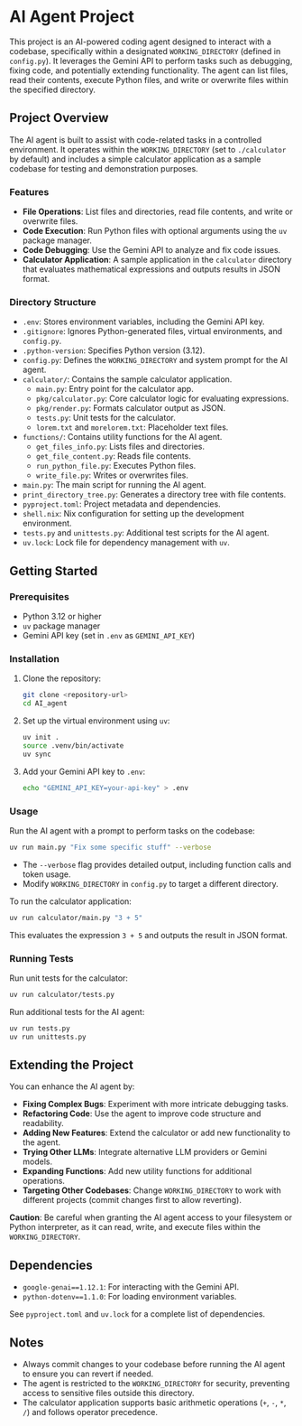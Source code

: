 # AI Agent Project

This project is an AI-powered coding agent designed to interact with a codebase, specifically within a designated `WORKING_DIRECTORY` (defined in `config.py`). It leverages the Gemini API to perform tasks such as debugging, fixing code, and potentially extending functionality. The agent can list files, read their contents, execute Python files, and write or overwrite files within the specified directory.

## Project Overview

The AI agent is built to assist with code-related tasks in a controlled environment. It operates within the `WORKING_DIRECTORY` (set to `./calculator` by default) and includes a simple calculator application as a sample codebase for testing and demonstration purposes.

### Features
- **File Operations**: List files and directories, read file contents, and write or overwrite files.
- **Code Execution**: Run Python files with optional arguments using the `uv` package manager.
- **Code Debugging**: Use the Gemini API to analyze and fix code issues.
- **Calculator Application**: A sample application in the `calculator` directory that evaluates mathematical expressions and outputs results in JSON format.

### Directory Structure
- `.env`: Stores environment variables, including the Gemini API key.
- `.gitignore`: Ignores Python-generated files, virtual environments, and `config.py`.
- `.python-version`: Specifies Python version (3.12).
- `config.py`: Defines the `WORKING_DIRECTORY` and system prompt for the AI agent.
- `calculator/`: Contains the sample calculator application.
  - `main.py`: Entry point for the calculator app.
  - `pkg/calculator.py`: Core calculator logic for evaluating expressions.
  - `pkg/render.py`: Formats calculator output as JSON.
  - `tests.py`: Unit tests for the calculator.
  - `lorem.txt` and `morelorem.txt`: Placeholder text files.
- `functions/`: Contains utility functions for the AI agent.
  - `get_files_info.py`: Lists files and directories.
  - `get_file_content.py`: Reads file contents.
  - `run_python_file.py`: Executes Python files.
  - `write_file.py`: Writes or overwrites files.
- `main.py`: The main script for running the AI agent.
- `print_directory_tree.py`: Generates a directory tree with file contents.
- `pyproject.toml`: Project metadata and dependencies.
- `shell.nix`: Nix configuration for setting up the development environment.
- `tests.py` and `unittests.py`: Additional test scripts for the AI agent.
- `uv.lock`: Lock file for dependency management with `uv`.

## Getting Started

### Prerequisites
- Python 3.12 or higher
- `uv` package manager
- Gemini API key (set in `.env` as `GEMINI_API_KEY`)

### Installation
1. Clone the repository:
   ```bash
   git clone <repository-url>
   cd AI_agent
   ```
2. Set up the virtual environment using `uv`:
   ```bash
   uv init .
   source .venv/bin/activate
   uv sync
   ```
3. Add your Gemini API key to `.env`:
   ```bash
   echo "GEMINI_API_KEY=your-api-key" > .env
   ```

### Usage
Run the AI agent with a prompt to perform tasks on the codebase:
```bash
uv run main.py "Fix some specific stuff" --verbose
```
- The `--verbose` flag provides detailed output, including function calls and token usage.
- Modify `WORKING_DIRECTORY` in `config.py` to target a different directory.

To run the calculator application:
```bash
uv run calculator/main.py "3 + 5"
```
This evaluates the expression `3 + 5` and outputs the result in JSON format.

### Running Tests
Run unit tests for the calculator:
```bash
uv run calculator/tests.py
```
Run additional tests for the AI agent:
```bash
uv run tests.py
uv run unittests.py
```

## Extending the Project

You can enhance the AI agent by:
- **Fixing Complex Bugs**: Experiment with more intricate debugging tasks.
- **Refactoring Code**: Use the agent to improve code structure and readability.
- **Adding New Features**: Extend the calculator or add new functionality to the agent.
- **Trying Other LLMs**: Integrate alternative LLM providers or Gemini models.
- **Expanding Functions**: Add new utility functions for additional operations.
- **Targeting Other Codebases**: Change `WORKING_DIRECTORY` to work with different projects (commit changes first to allow reverting).

**Caution**: Be careful when granting the AI agent access to your filesystem or Python interpreter, as it can read, write, and execute files within the `WORKING_DIRECTORY`.

## Dependencies
- `google-genai==1.12.1`: For interacting with the Gemini API.
- `python-dotenv==1.1.0`: For loading environment variables.

See `pyproject.toml` and `uv.lock` for a complete list of dependencies.

## Notes
- Always commit changes to your codebase before running the AI agent to ensure you can revert if needed.
- The agent is restricted to the `WORKING_DIRECTORY` for security, preventing access to sensitive files outside this directory.
- The calculator application supports basic arithmetic operations (`+`, `-`, `*`, `/`) and follows operator precedence.

